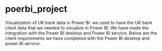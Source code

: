 # poerbi_project
Visualization of UK bank data in Power BI: we used to have the UK bank client data that we needed to visualize in Power BI. 
We have made the integration with the Power BI desktop and Power BI service. Below are the client requirements we have
completed with the Power BI desktop and power BI service .
